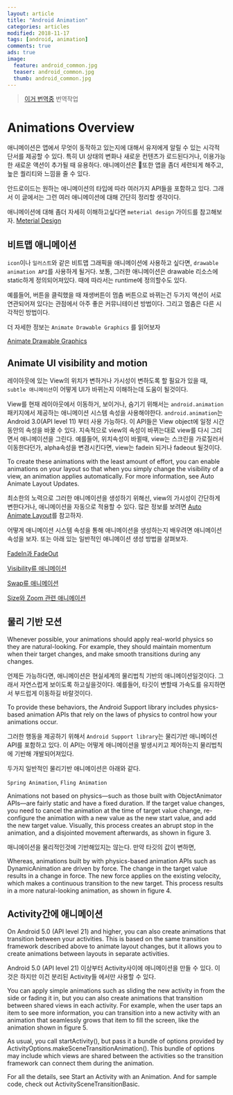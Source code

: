 ```yaml
---
layout: article
title: "Android Animation"
categories: articles
modified: 2018-11-17
tags: [android, animation]
comments: true
ads: true
image:
  feature: android_common.jpg
  teaser: android_common.jpg
  thumb: android_common.jpg
---
```


> [이거 번역중](https://developer.android.com/training/animation/overview) 번역작업

# Animations Overview

애니메이션은 앱에서 무엇이 동작하고 있는지에 대해서 유저에게 알릴 수 있는 시각적 단서를 제공할 수 있다.
특히 UI 상태의 변화나 새로운 컨텐츠가 로드된다거나, 이용가능한 새로운 액션이 추가될 때 유용하다.
애니메이션은 또한 앱을 좀더 세련되게 해주고, 높은 퀄리티와 느낌을 줄 수 있다.

안드로이드는 원하는 애니메이션의 타입에 따라 여러가지 API들을 포함하고 있다. 그래서 이 글에서는 그런 여러 애니메이션에 대해 간단히 정리할 생각이다.

애니메이션에 대해 좀더 자세히 이해하고싶다면 `meterial design` 가이드를 참고해보자.
[Meterial Design](https://material.io/guidelines/motion/material-motion.html)

## 비트맵 애니메이션

`icon`이나 `일러스트`와 같은 비트맵 그래픽을 애니메이션에 사용하고 싶다면, `drawable animation API`를 사용하게 될거다.
보통, 그러한 애니메이션은 drawable 리소스에 static하게 정의되어져있다. 때에 따라서는 runtime에 정의할수도 있다.

예를들어, 버튼을 클릭했을 때 재생버튼이 멈춤 버튼으로 바뀌는건 두가지 액션이 서로 연관되어져 있다는 관점에서 아주 좋은 커뮤니테이션 방법이다.
그리고 멈춤은 다른 시각적인 방법이다.

더 자세한 정보는 `Animate Drawable Graphics` 를 읽어보자

[Animate Drawable Graphics](https://developer.android.com/guide/topics/graphics/drawable-animation)

## Animate UI visibility and motion

레이아웃에 있는 View의 위치가 변하거나 가시성이 변하도록 할 필요가 있을 때, `subtle 애니메이션`이 어떻게 UI가 바뀌는지 이해하는데 도움이 될것이다.

View를 현재 레이아웃에서 이동하거, 보이거나, 숨기기 위해서는 `android.animation` 패키지에서 제공하는 애니메이션 시스템 속성을 사용해야한다.
`android.animation`는 Android 3.0(API level 11) 부터 사용 가능하다.
이 API들은 View object에 일정 시간동안의 속성을 바꿀 수 있다. 지속적으로 view의 속성이 바뀌는대로 view를 다시 그리면서 애니메이션을 그린다.
예를들어, 위치속성이 바뀔때, view는 스크린을 가로질러서 이동한다던가, alpha속성을 변경시킨다면, view는 fadein 되거나 fadeout 될것이다.

To create these animations with the least amount of effort, you can enable animations on your layout so that when you simply change the visibility of a view, an animation applies automatically. For more information, see Auto Animate Layout Updates.

최소한의 노력으로 그러한 애니메이션을 생성하기 위해선, view의 가시성이 간단하게 변한다거나, 애니메이션을 자동으로 적용할 수 있다.
많은 정보를 보려면 [Auto Animate Layout](https://developer.android.com/training/animation/layout.html)를 참고하자.

어떻게 애니메이션 시스템 속성을 통해 애니메이션을 생성하는지 배우려면 애니메이션 속성을 보자.
또는 아래 있는 일반적인 애니메이션 생성 방법을 살펴보자.

[FadeIn과 FadeOut](https://developer.android.com/training/animation/reveal-or-hide-view#Crossfade)

[Visibility류 애니메이션](https://developer.android.com/training/animation/reveal-or-hide-view#Reveal)

[Swap류 애니메이션](https://developer.android.com/training/animation/reveal-or-hide-view#Cardflip)

[Size와 Zoom 관련 애니메이션](https://developer.android.com/training/animation/zoom)

## 물리 기반 모션

Whenever possible, your animations should apply real-world physics so they are natural-looking. For example, they should maintain momentum when their target changes, and make smooth transitions during any changes.

언제든 가능하다면, 애니메이션은 현실세계의 물리법칙 기반의 애니메이션일것이다. 그래서 자연스럽게 보이도록 하고싶을것이다.
예를들어, 타깃이 변할때 가속도를 유지하면서 부드럽게 이동하길 바랄것이다.

To provide these behaviors, the Android Support library includes physics-based animation APIs that rely on the laws of physics to control how your animations occur.

그러한 행동을 제공하기 위해서 `Android Support library`는 물리기반 애니메이션 API를 포함하고 있다. 
이 API는 어떻게 애니메이션을 발생시키고 제어하는지 물리법칙에 기반해 개발되어져있다.

두가지 일반적인 물리기반 애니메이션은 아래와 같다.

`Spring Animation`, `Fling Animation`

Animations not based on physics—such as those built with ObjectAnimator APIs—are fairly static and have a fixed duration. If the target value changes, you need to cancel the animation at the time of target value change, re-configure the animation with a new value as the new start value, and add the new target value. Visually, this process creates an abrupt stop in the animation, and a disjointed movement afterwards, as shown in figure 3.

매니에이션을 물리적인것에 기반해있지는 않는다. 
만약 타깃의 값이 변하면, 

Whereas, animations built by with physics-based animation APIs such as DynamicAnimation are driven by force. The change in the target value results in a change in force. The new force applies on the existing velocity, which makes a continuous transition to the new target. This process results in a more natural-looking animation, as shown in figure 4.




## Activity간에 애니메이션

On Android 5.0 (API level 21) and higher, you can also create animations that transition between your activities. This is based on the same transition framework described above to animate layout changes, but it allows you to create animations between layouts in separate activities.

Android 5.0 (API level 21) 이상부터 Activity사이에 애니메이션을 만들 수 있다. 이것은 
하지만 이건 분리된 Activity들 에서만 사용할 수 있다.

You can apply simple animations such as sliding the new activity in from the side or fading it in, but you can also create animations that transition between shared views in each activity. For example, when the user taps an item to see more information, you can transition into a new activity with an animation that seamlessly grows that item to fill the screen, like the animation shown in figure 5.



As usual, you call startActivity(), but pass it a bundle of options provided by ActivityOptions.makeSceneTransitionAnimation(). This bundle of options may include which views are shared between the activities so the transition framework can connect them during the animation.

For all the details, see Start an Activity with an Animation. And for sample code, check out ActivitySceneTransitionBasic.


